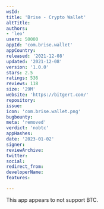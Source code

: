 ```yaml
---
wsId: 
title: 'Brise - Crypto Wallet'
altTitle: 
authors:
- 'leo'
users: 50000
appId: 'com.brise.wallet'
appCountry: 
released: '2021-12-08'
updated: '2021-12-08'
version: '1.0.0'
stars: 2.5
ratings: 536
reviews: 118
size: '29M'
website: 'https://bitgert.com/'
repository: 
issue: 
icon: 'com.brise.wallet.png'
bugbounty: 
meta: 'removed'
verdict: 'nobtc'
appHashes: 
date: '2023-01-02'
signer: 
reviewArchive: 
twitter: 
social: 
redirect_from: 
developerName: 
features: 

---
```


This app appears to not support BTC.